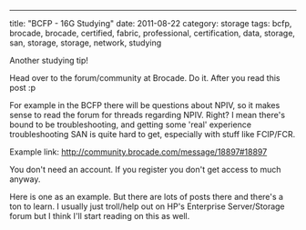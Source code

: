 ---
title: "BCFP - 16G Studying"
date: 2011-08-22
category: storage
tags: bcfp, brocade, brocade, certified, fabric, professional, certification, data, storage, san, storage, storage, network, studying

Another studying tip!

Head over to the forum/community at Brocade. Do it. After you read this post :p

For example in the BCFP there will be questions about NPIV, so it makes sense to read the forum for threads regarding NPIV. Right? I mean there's bound to be troubleshooting, and getting some 'real' experience troubleshooting SAN is quite hard to get, especially with stuff like FCIP/FCR.

Example link: http://community.brocade.com/message/18897#18897

You don't need an account. If you register you don't get access to much anyway.

Here is one as an example. But there are lots of posts there and there's a ton to learn. I usually just troll/help out on HP's Enterprise Server/Storage forum but I think I'll start reading on this as well.

